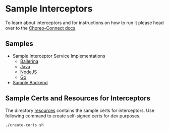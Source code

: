 # Sample Interceptors

To learn about interceptors and for instructions on how to run it please head over to the
[Choreo-Connect docs](https://apim.docs.wso2.com/en/latest/deploy-and-publish/deploy-on-gateway/choreo-connect/message-transformation/message-transformation-overview/).

## Samples

- Sample Interceptor Service Implementations
  - [Ballerina](ballerina)
  - [Java](java)
  - [NodeJS](nodejs)
  - [Go](golang)
- [Sample Backend](sample-backend)

## Sample Certs and Resources for Interceptors

The directory [resources](resources) contains the sample certs for interceptors. Use following command to create self-signed certs for dev purposes.

```shell
./create-certs.sh
```
